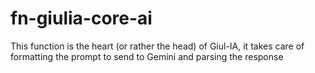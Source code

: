 # fn-giulia-core-ai

This function is the heart (or rather the head) of Giul-IA, it takes care of formatting the prompt to send to Gemini and parsing the response